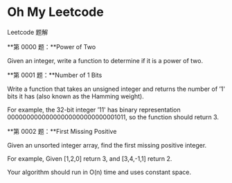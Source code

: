 Oh My Leetcode
==============

Leetcode 题解

**第 0000 题：**Power of Two

Given an integer, write a function to determine if it is a power of two.

**第 0001 题：**Number of 1 Bits

Write a function that takes an unsigned integer and returns the number of ’1' bits it has (also known as the Hamming weight).

For example, the 32-bit integer ’11' has binary representation 00000000000000000000000000001011, so the function should return 3.

**第 0002 题：**First Missing Positive 

Given an unsorted integer array, find the first missing positive integer.

For example,
Given [1,2,0] return 3,
and [3,4,-1,1] return 2.

Your algorithm should run in O(n) time and uses constant space.

